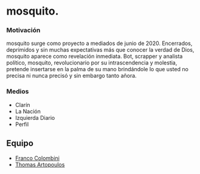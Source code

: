 # mosquito. 

### Motivación

mosquito surge como proyecto a mediados de junio de 2020. Encerrados, deprimidos y sin muchas expectativas más que conocer la verdad de Dios, mosquito aparece como revelación inmediata. Bot, scrapper y analista político, mosquito, revolucionario por su intrascendencia y molestia, pretende insertarse en la palma de su mano brindándole lo que usted no precisa ni nunca precisó y sin embargo tanto añora.

### Medios

* Clarín
* La Nación
* Izquierda Diario
* Perfil

## Equipo

* [Franco Colombini](https://github.com/frankeee)
* [Thomas Artopoulos](https://github.com/thomasartopoulos)

